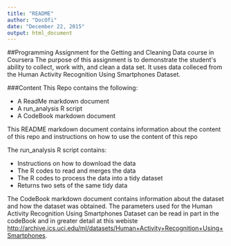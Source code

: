 ```yaml
---
title: "README"
author: "DocOfi"
date: "December 22, 2015"
output: html_document
---
```

##Programming Assignment for the Getting and Cleaning Data course in Coursera
The purpose of this assignment is to demonstrate the student's ability to collect, work with, and clean a data set.  It uses data colleced from the Human Activity Recognition Using Smartphones Dataset.

###Content
This Repo contains the following:

- A ReadMe markdown document
- A run_analysis R script
- A CodeBook markdown document

This README markdown document contains information about the content of this repo and instructions on how to use the content of this repo

The run_analysis R script contains:
- Instructions on how to download the data
- The R codes to read and merges the data
- The R codes to process the data into a tidy dataset
- Returns two sets of the same tidy data
    
The CodeBook markdown document contains information about the dataset and how the dataset was obtained.  The parameters used for the Human Activity Recognition Using Smartphones Dataset can be read in part in the codeBook and in greater detail at this webiste <http://archive.ics.uci.edu/ml/datasets/Human+Activity+Recognition+Using+Smartphones>.
